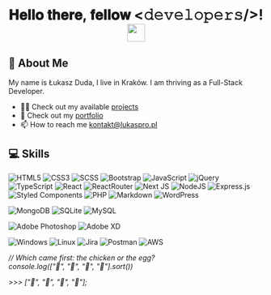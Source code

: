 <div align="center">
<h1> 𝐇𝐞𝐥𝐥𝐨 𝐭𝐡𝐞𝐫𝐞, 𝐟𝐞𝐥𝐥𝐨𝐰 <𝚍𝚎𝚟𝚎𝚕𝚘𝚙𝚎𝚛𝚜/>!  <img src="https://media.giphy.com/media/hvRJCLFzcasrR4ia7z/giphy.gif" width="35"></h2>
</div>

## 👦 About Me
My name is Łukasz Duda, I live in Kraków. I am thriving as a Full-Stack Developer.
- 👨‍💻 Check out my available [projects](https://github.com/lukas60055?tab=repositories)
- 🔭 Check out my [portfolio](https://lukaspro.pl/)
- 📫 How to reach me [kontakt@lukaspro.pl](mailto:kontakt@lukaspro.pl)

## 💻 Skills
![HTML5](https://img.shields.io/badge/HTM5-%23E34F26.svg?logo=html5&logoColor=white) ![CSS3](https://img.shields.io/badge/CSS3-%231572B6.svg?logo=css3&logoColor=white) ![SCSS](https://img.shields.io/badge/SCSS-hotpink.svg?logo=SASS&logoColor=white) ![Bootstrap](https://img.shields.io/badge/Bootstrap-%23563D7C.svg?logo=bootstrap&logoColor=white) ![JavaScript](https://img.shields.io/badge/JavaScript-%23323330.svg?logo=javascript&logoColor=%23F7DF1E) ![jQuery](https://img.shields.io/badge/jQuery-%230769AD.svg?logo=jquery&logoColor=white) ![TypeScript](https://img.shields.io/badge/TypeScript-%23007ACC.svg?logo=typescript&logoColor=white) ![React](https://img.shields.io/badge/React-%2320232a.svg?logo=react&logoColor=%2361DAFB) ![ReactRouter](https://img.shields.io/badge/React_Router-CA4245?logo=react-router&logoColor=white) ![Next JS](https://img.shields.io/badge/Next-black?&logo=next.js&logoColor=white) ![NodeJS](https://img.shields.io/badge/Node.js-6DA55F?logo=node.js&logoColor=white) ![Express.js](https://img.shields.io/badge/Express.js-%23404d59.svg?logo=express&logoColor=%2361DAFB) ![Styled Components](https://img.shields.io/badge/Styled_Componentss-DB7093?logo=styled-components&logoColor=white) ![PHP](https://img.shields.io/badge/PHP-%23777BB4.svg?logo=php&logoColor=white) ![Markdown](https://img.shields.io/badge/Markdown-%23000000.svg?logo=markdown&logoColor=white) ![WordPress](https://img.shields.io/badge/WordPress-%23117AC9.svg?logo=WordPress&logoColor=white)

![MongoDB](https://img.shields.io/badge/MongoDB-%234ea94b.svg?logo=mongodb&logoColor=white) ![SQLite](https://img.shields.io/badge/SQLite-%2307405e.svg?logo=sqlite&logoColor=white) ![MySQL](https://img.shields.io/badge/MySQL-%2300f.svg?logo=mysql&logoColor=white) 

![Adobe Photoshop](https://img.shields.io/badge/Adobe_Photoshop-%2331A8FF.svg?logo=adobephotoshop&logoColor=white) ![Adobe XD](https://img.shields.io/badge/Adobe%20XD-470137?logo=Adobe%20XD&logoColor=#FF61F6)

![Windows](https://img.shields.io/badge/Windows-0078D6?logo=windows&logoColor=white) ![Linux](https://img.shields.io/badge/Linux-FCC624?logo=linux&logoColor=black) ![Jira](https://img.shields.io/badge/jira-%230A0FFF.svg?logo=jira&logoColor=white) ![Postman](https://img.shields.io/badge/Postman-FF6C37?logo=postman&logoColor=white) ![AWS](https://img.shields.io/badge/AWS-%23FF9900.svg?&logo=amazon-aws&logoColor=white)


*// Which came first: the chicken or the egg?*<br>
*console.log(["🥚", "🐣", "🐥", "🐔"].sort())*

*>>> ["🐔", "🐣", "🐥", "🥚"];*
